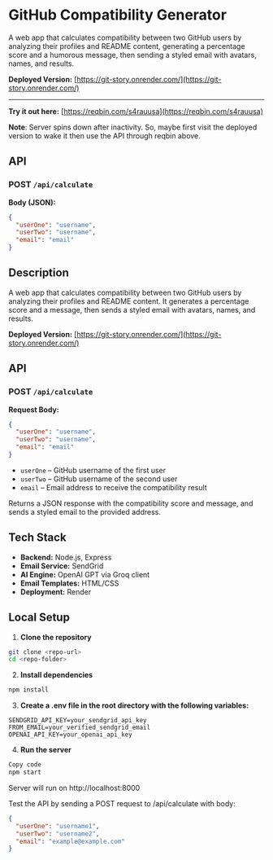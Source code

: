 # GitHub Compatibility Generator

A web app that calculates compatibility between two GitHub users by analyzing their profiles and README content, generating a percentage score and a humorous message, then sending a styled email with avatars, names, and results.

**Deployed Version:** [https://git-story.onrender.com/](https://git-story.onrender.com/)

---

**Try it out here:** [https://reqbin.com/s4rauusa](https://reqbin.com/s4rauusa)

**Note**: Server spins down after inactivity. So, maybe first visit the deployed version to wake it then use the API through reqbin above.

## API

### POST `/api/calculate`

**Body (JSON):**

```json
{
  "userOne": "username",
  "userTwo": "username",
  "email": "email"
}
```

## Description

A web app that calculates compatibility between two GitHub users by analyzing their profiles and README content. It generates a percentage score and a message, then sends a styled email with avatars, names, and results.

**Deployed Version:** [https://git-story.onrender.com/](https://git-story.onrender.com/)

## API

### POST `/api/calculate`

**Request Body:**

```json
{
  "userOne": "username",
  "userTwo": "username",
  "email": "email"
}
```

- `userOne` – GitHub username of the first user
- `userTwo` – GitHub username of the second user
- `email` – Email address to receive the compatibility result

Returns a JSON response with the compatibility score and message, and sends a styled email to the provided address.

## Tech Stack

- **Backend:** Node.js, Express
- **Email Service:** SendGrid
- **AI Engine:** OpenAI GPT via Groq client
- **Email Templates:** HTML/CSS
- **Deployment:** Render

## Local Setup

1. **Clone the repository**

```bash
git clone <repo-url>
cd <repo-folder>
```

2. **Install dependencies**

```bash
npm install
```

3. **Create a .env file in the root directory with the following variables:**

```
SENDGRID_API_KEY=your_sendgrid_api_key
FROM_EMAIL=your_verified_sendgrid_email
OPENAI_API_KEY=your_openai_api_key
```

4. **Run the server**

```bash
Copy code
npm start
```

Server will run on http://localhost:8000

Test the API by sending a POST request to /api/calculate with body:

```json
{
  "userOne": "username1",
  "userTwo": "username2",
  "email": "example@example.com"
}
```
